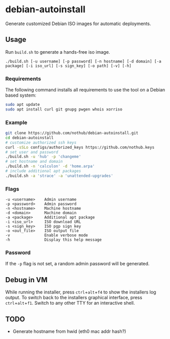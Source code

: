 # debian-autoinstall

Generate customized Debian ISO images for automatic deployments.

## Usage

Run `build.sh` to generate a hands-free iso image.

```
./build.sh [-u username] [-p password] [-n hostname] [-d domain] [-a package] [-i iso_url] [-s sign_key] [-o path] [-v] [-h]
```

### Requirements

The following command installs all requirements to use the tool on a Debian based system:

```sh
sudo apt update
sudo apt install curl git gnupg pwgen whois xorriso
```

### Example

```sh
git clone https://github.com/nothub/debian-autoinstall.git
cd debian-autoinstall
# customize authorized ssh keys
curl -sSLo configs/authorized_keys https://github.com/nothub.keys
# set user and password
./build.sh -u 'hub' -p 'changeme'
# set hostname and domain
./build.sh -n 'calculon' -d 'home.arpa'
# include additional apt packages
./build.sh -a 'strace' -a 'unattended-upgrades'
```

### Flags

```
-u <username>    Admin username
-p <password>    Admin password
-n <hostname>    Machine hostname
-d <domain>      Machine domain
-a <package>     Additional apt package
-i <iso_url>     ISO download URL
-s <sign_key>    ISO pgp sign key
-o <out_file>    ISO output file
-v               Enable verbose mode
-h               Display this help message
```

### Password

If the `-p` flag is not set, a random admin password will be generated.

## Debug in VM

While running the installer, press `ctrl`+`alt`+`f4` to show the installers log output.
To switch back to the installers graphical interface, press `ctrl`+`alt`+`f1`.
Switch to any other TTY for an interactive shell.

## TODO

- Generate hostname from hwid (eth0 mac addr hash?)
